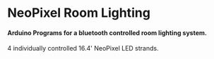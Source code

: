 # NeoPixel Room Lighting
#### Arduino Programs for a bluetooth controlled room lighting system.

4 individually controlled 16.4' NeoPixel LED strands.

